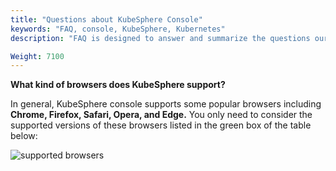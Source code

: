 ```yaml
---
title: "Questions about KubeSphere Console"
keywords: "FAQ, console, KubeSphere, Kubernetes"
description: "FAQ is designed to answer and summarize the questions our users most frequently ask about KubeSphere Console."

Weight: 7100
---
```


**What kind of browsers does KubeSphere support?**

In general, KubeSphere console supports some popular browsers including **Chrome, Firefox, Safari, Opera, and Edge.** You only need to consider the supported versions of these browsers listed in the green box of the table below:

![supported browsers](/images/docs/faq/console-browser.png)
